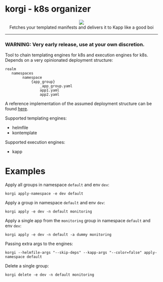 # korgi - k8s organizer

<p align="center">
  <img src="https://emojis.slackmojis.com/emojis/images/1488330086/1793/party-corgi.gif?1488330086">
   </br>
   Fetches your templated manifests and delivers it to Kapp like a good boi
</p>

---

### WARNING: Very early release, use at your own discretion.

Tool to chain templating engines for k8s and execution engines for k8s. Depends on a very opinionated deployment structure:
```
realm
   namespaces
        namespace
            {app_group}
                _app_group.yaml
                app1.yaml
                app2.yaml
```

A reference implementation of the assumed deployment structure can be found [here](https://github.com/DataReply/korganizer-reference).

Supported templating engines:
- helmfile
- kontemplate

Supported execution engines:
- kapp


# Examples

Apply all groups in namespace `default` and env `dev`:

```
korgi apply-namespace -e dev default
```


Apply a group in namespace `default` and env `dev`:

```
korgi apply -e dev -n default monitoring
```

Apply a single app from the `monitoring` group in namespace `default` and env `dev`:

```
korgi apply -e dev -n default -a dummy monitoring
```

Passing extra args to the engines:

```
korgi --helmfile-args "--skip-deps" --kapp-args "--color=false" apply-namespace default
```

Delete a single group:

```
korgi delete -e dev -n default monitoring
```
